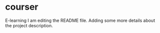 # courser
E-learning
I am editing the README file. Adding some more details about the project description.


